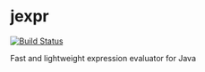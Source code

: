 # jexpr

[![Build Status](https://travis-ci.org/naivesound/jexpr.svg?branch=master)](https://travis-ci.org/naivesound/jexpr)

Fast and lightweight expression evaluator for Java
